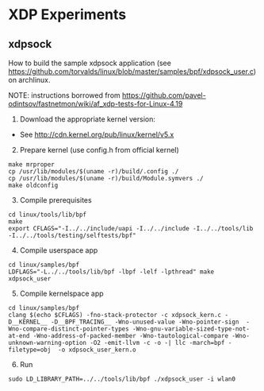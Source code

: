 # XDP Experiments

## xdpsock

How to build the sample xdpsock application (see https://github.com/torvalds/linux/blob/master/samples/bpf/xdpsock_user.c) on archlinux.

NOTE: instructions borrowed from https://github.com/pavel-odintsov/fastnetmon/wiki/af_xdp-tests-for-Linux-4.19

1. Download the appropriate kernel version:
  - See http://cdn.kernel.org/pub/linux/kernel/v5.x

2. Prepare kernel (use config.h from official kernel)
```
make mrproper
cp /usr/lib/modules/$(uname -r)/build/.config ./
cp /usr/lib/modules/$(uname -r)/build/Module.symvers ./
make oldconfig
```

3. Compile prerequisites
```
cd linux/tools/lib/bpf
make
export CFLAGS="-I../../include/uapi -I../../include -I../../tools/lib -I../../tools/testing/selftests/bpf"
```

4. Compile userspace app
```
cd linux/samples/bpf
LDFLAGS="-L../../tools/lib/bpf -lbpf -lelf -lpthread" make xdpsock_user
```

5. Compile kernelspace app
```
cd linux/samples/bpf
clang $(echo $CFLAGS) -fno-stack-protector -c xdpsock_kern.c -D__KERNEL__ -D__BPF_TRACING__ -Wno-unused-value -Wno-pointer-sign  -Wno-compare-distinct-pointer-types -Wno-gnu-variable-sized-type-not-at-end -Wno-address-of-packed-member -Wno-tautological-compare -Wno-unknown-warning-option -O2 -emit-llvm -c -o -| llc -march=bpf -filetype=obj  -o xdpsock_user_kern.o
```

6. Run
```
sudo LD_LIBRARY_PATH=../../tools/lib/bpf ./xdpsock_user -i wlan0
```
